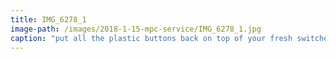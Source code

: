 ```yaml
---
title: IMG_6278_1
image-path: /images/2018-1-15-mpc-service/IMG_6278_1.jpg
caption: "put all the plastic buttons back on top of your fresh switches"
---
```

